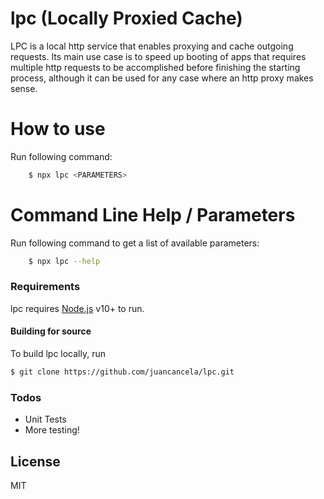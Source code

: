 # lpc (Locally Proxied Cache)

LPC is a local http service that enables proxying and cache outgoing requests. Its main use case is to speed up booting of apps that requires multiple http requests to be accomplished before finishing the starting process, although it can be used for any case where an http proxy makes sense.

# How to use
Run following command:
```sh
    $ npx lpc <PARAMETERS>
```

# Command Line Help / Parameters
Run following command to get a list of available parameters:
```sh
    $ npx lpc --help
```

### Requirements
lpc requires [Node.js](https://nodejs.org/) v10+ to run.

#### Building for source
To build lpc locally, run
```sh
$ git clone https://github.com/juancancela/lpc.git
```

### Todos
 - Unit Tests
 - More testing!

License
----
MIT